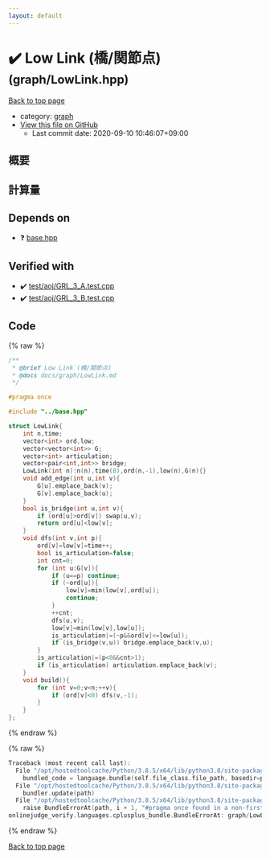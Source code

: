 ```yaml
---
layout: default
---
```


<!-- mathjax config similar to math.stackexchange -->
<script type="text/javascript" async
  src="https://cdnjs.cloudflare.com/ajax/libs/mathjax/2.7.5/MathJax.js?config=TeX-MML-AM_CHTML">
</script>
<script type="text/x-mathjax-config">
  MathJax.Hub.Config({
    TeX: { equationNumbers: { autoNumber: "AMS" }},
    tex2jax: {
      inlineMath: [ ['$','$'] ],
      processEscapes: true
    },
    "HTML-CSS": { matchFontHeight: false },
    displayAlign: "left",
    displayIndent: "2em"
  });
</script>

<script type="text/javascript" src="https://cdnjs.cloudflare.com/ajax/libs/jquery/3.4.1/jquery.min.js"></script>
<script src="https://cdn.jsdelivr.net/npm/jquery-balloon-js@1.1.2/jquery.balloon.min.js" integrity="sha256-ZEYs9VrgAeNuPvs15E39OsyOJaIkXEEt10fzxJ20+2I=" crossorigin="anonymous"></script>
<script type="text/javascript" src="../../assets/js/copy-button.js"></script>
<link rel="stylesheet" href="../../assets/css/copy-button.css" />


# :heavy_check_mark: Low Link (橋/関節点) <small>(graph/LowLink.hpp)</small>

<a href="../../index.html">Back to top page</a>

* category: <a href="../../index.html#f8b0b924ebd7046dbfa85a856e4682c8">graph</a>
* <a href="{{ site.github.repository_url }}/blob/master/graph/LowLink.hpp">View this file on GitHub</a>
    - Last commit date: 2020-09-10 10:46:07+09:00




## 概要

## 計算量

## Depends on

* :question: <a href="../base.hpp.html">base.hpp</a>


## Verified with

* :heavy_check_mark: <a href="../../verify/test/aoj/GRL_3_A.test.cpp.html">test/aoj/GRL_3_A.test.cpp</a>
* :heavy_check_mark: <a href="../../verify/test/aoj/GRL_3_B.test.cpp.html">test/aoj/GRL_3_B.test.cpp</a>


## Code

<a id="unbundled"></a>
{% raw %}
```cpp
/**
 * @brief Low Link (橋/関節点)
 * @docs docs/graph/LowLink.md
 */

#pragma once

#include "../base.hpp"

struct LowLink{
    int n,time;
    vector<int> ord,low;
    vector<vector<int>> G;
    vector<int> articulation;
    vector<pair<int,int>> bridge;
    LowLink(int n):n(n),time(0),ord(n,-1),low(n),G(n){}
    void add_edge(int u,int v){
        G[u].emplace_back(v);
        G[v].emplace_back(u);
    }
    bool is_bridge(int u,int v){
        if (ord[u]>ord[v]) swap(u,v);
        return ord[u]<low[v];
    }
    void dfs(int v,int p){
        ord[v]=low[v]=time++;
        bool is_articulation=false;
        int cnt=0;
        for (int u:G[v]){
            if (u==p) continue;
            if (~ord[u]){
                low[v]=min(low[v],ord[u]);
                continue;
            }
            ++cnt;
            dfs(u,v);
            low[v]=min(low[v],low[u]);
            is_articulation|=(~p&&ord[v]<=low[u]);
            if (is_bridge(v,u)) bridge.emplace_back(v,u);
        }
        is_articulation|=(p<0&&cnt>1);
        if (is_articulation) articulation.emplace_back(v);
    }
    void build(){
        for (int v=0;v<n;++v){
            if (ord[v]<0) dfs(v,-1);
        }
    }
};
```
{% endraw %}

<a id="bundled"></a>
{% raw %}
```cpp
Traceback (most recent call last):
  File "/opt/hostedtoolcache/Python/3.8.5/x64/lib/python3.8/site-packages/onlinejudge_verify/docs.py", line 349, in write_contents
    bundled_code = language.bundle(self.file_class.file_path, basedir=pathlib.Path.cwd())
  File "/opt/hostedtoolcache/Python/3.8.5/x64/lib/python3.8/site-packages/onlinejudge_verify/languages/cplusplus.py", line 185, in bundle
    bundler.update(path)
  File "/opt/hostedtoolcache/Python/3.8.5/x64/lib/python3.8/site-packages/onlinejudge_verify/languages/cplusplus_bundle.py", line 310, in update
    raise BundleErrorAt(path, i + 1, "#pragma once found in a non-first line")
onlinejudge_verify.languages.cplusplus_bundle.BundleErrorAt: graph/LowLink.hpp: line 6: #pragma once found in a non-first line

```
{% endraw %}

<a href="../../index.html">Back to top page</a>

